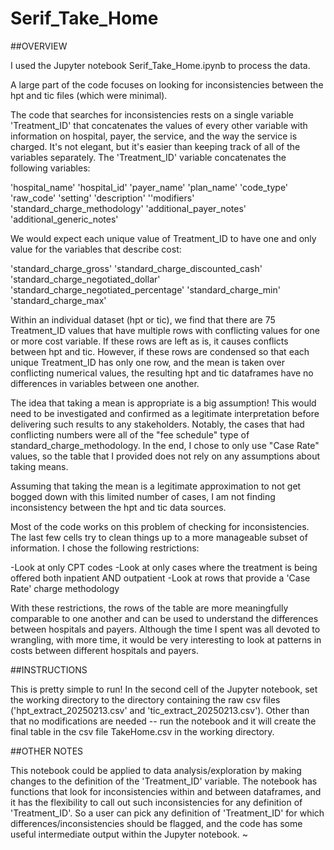 # Serif_Take_Home

##OVERVIEW

I used the Jupyter notebook Serif_Take_Home.ipynb to process the data.

A large part of the code focuses on looking for inconsistencies between the hpt and tic files (which were minimal).

The code that searches for inconsistencies rests on a single variable 'Treatment_ID' that concatenates the values of every other variable with information on hospital, payer, the service, and the way the service is charged. It's not elegant, but it's easier than keeping track of all of the variables separately. The 'Treatment_ID' variable concatenates the following variables:

'hospital_name'
'hospital_id'
'payer_name'
'plan_name'
'code_type'
'raw_code'
'setting'
'description'
''modifiers'
'standard_charge_methodology'
'additional_payer_notes'
'additional_generic_notes'

 We would expect each unique value of Treatment_ID to have one and only value for the variables that describe cost:
 
 'standard_charge_gross'
 'standard_charge_discounted_cash'
 'standard_charge_negotiated_dollar'
 'standard_charge_negotiated_percentage'
 'standard_charge_min'
 'standard_charge_max'

Within an individual dataset (hpt or tic), we find that there are 75 Treatment_ID values that have multiple rows with conflicting values for one or more cost variable. If these rows are left as is, it causes conflicts between hpt and tic. However, if these rows are condensed so that each unique Treatment_ID has only one row, and the mean is taken over conflicting numerical values, the resulting hpt and tic dataframes have no differences in variables between one another.

The idea that taking a mean is appropriate is a big assumption! This would need to be investigated and confirmed as a legitimate interpretation before delivering such results to any stakeholders. Notably, the cases that had conflicting numbers were all of the "fee schedule" type of standard_charge_methodology. In the end, I chose to only use "Case Rate" values, so the table that I provided does not rely on any assumptions about taking means.

Assuming that taking the mean is a legitimate approximation to not get bogged down with this limited number of cases, I am not finding inconsistency between the hpt and tic data sources.

Most of the code works on this problem of checking for inconsistencies. The last few cells try to clean things up to a more manageable subset of information. I chose the following restrictions:

-Look at only CPT codes
-Look at only cases where the treatment is being offered both inpatient AND outpatient
-Look at rows that provide a 'Case Rate' charge methodology

With these restrictions, the rows of the table are more meaningfully comparable to one another and can be used to understand the differences between hospitals and payers. Although the time I spent was all devoted to wrangling, with more time, it would be very interesting to look at patterns in costs between different hospitals and payers.

##INSTRUCTIONS

This is pretty simple to run! In the second cell of the Jupyter notebook, set the working directory to the directory containing the raw csv files ('hpt_extract_20250213.csv' and 'tic_extract_20250213.csv'). Other than that no modifications are needed -- run the notebook and it will create the final table in the csv file TakeHome.csv in the working directory.

##OTHER NOTES

This notebook could be applied to data analysis/exploration by making changes to the definition of the 'Treatment_ID' variable. The notebook has functions that look for inconsistencies within and between dataframes, and it has the flexibility to call out such inconsistencies for any definition of 'Treatment_ID'. So a user can pick any definition of 'Treatment_ID' for which differences/inconsistencies should be flagged, and the code has some useful intermediate output within the Jupyter notebook.
~                        
